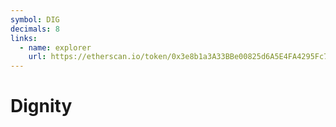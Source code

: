 ```yaml
---
symbol: DIG
decimals: 8
links:
  - name: explorer
    url: https://etherscan.io/token/0x3e8b1a3A33BBe00825d6A5E4FA4295Fc70dcaA98
---
```


# Dignity

